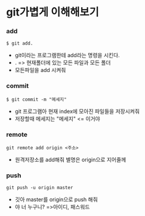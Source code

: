 # git가볍게 이해해보기

### add

```
$ git add.
```
- git이라는 프로그램한테 add라는 명령을 시킨다.
- . => 현재폴더에 있는 모든 파일과 모든 폴더
- 모든파일을 add 시켜줘

### commit
```
$ git commit -m "메세지"
```
- git 프로그램아 현재 index에 모아진 파일들을 저장시켜줘
- 저장할때 메세지는 "메세지" <= 이거야

### remote
```
git remote add origin <주소>
```
- 원격저장소를 add해줘 별명은 origin으로 지어줄께

### push
```
git push -u origin master
```
- 깃아 master를 origin으로 push 해줘
- 야 너 누구니? =>아이디, 패스워드
